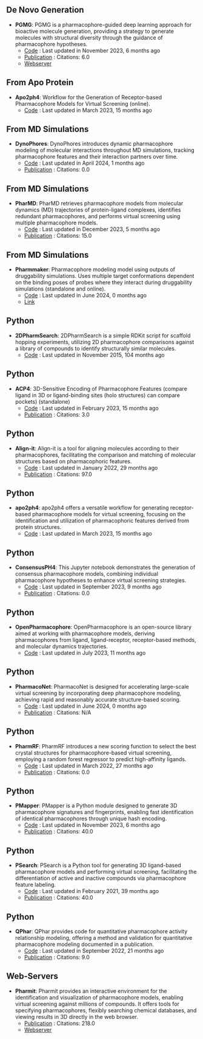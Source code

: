 ## **De Novo Generation**
- **PGMG**: PGMG is a pharmacophore-guided deep learning approach for bioactive molecule generation, providing a strategy to generate molecules with structural diversity through the guidance of pharmacophore hypotheses.
	- [Code](https://github.com/CSUBioGroup/PGMG) : Last updated in November 2023, 6 months ago
	- [Publication](https://doi.org/10.1038%2Fs41467-023-41454-9) : Citations: 6.0
	- [Webserver](https://www.csuligroup.com/PGMG)

## From Apo Protein
- **Apo2ph4**: Workflow for the Generation of Receptor-based Pharmacophore Models for Virtual Screening (online).
	- [Code](https://github.com/aglanger/apo2ph4/) : Last updated in March 2023, 15 months ago

## From MD Simulations
- **DynoPhores**: DynoPhores introduces dynamic pharmacophore modeling of molecular interactions throughout MD simulations, tracking pharmacophore features and their interaction partners over time.
	- [Code](https://github.com/wolberlab/dynophores) : Last updated in April 2024, 1 months ago
	- [Publication](https://doi.org/10.18452/14267) : Citations: 0.0

## From MD Simulations
- **PharMD**: PharMD retrieves pharmacophore models from molecular dynamics (MD) trajectories of protein-ligand complexes, identifies redundant pharmacophores, and performs virtual screening using multiple pharmacophore models.
	- [Code](https://github.com/ci-lab-cz/pharmd) : Last updated in December 2023, 5 months ago
	- [Publication](https://doi.org/10.3390/ijms20235834) : Citations: 15.0

## From MD Simulations
- **Pharmmaker**: Pharmacophore modeling model using outputs of druggability simulations. Uses multiple target conformations dependent on the binding poses of probes where they interact during druggability simulations (standalone and online).
	- [Code](https://github.com/prody/ProDy) : Last updated in June 2024, 0 months ago
	- [Link](http://prody.csb.pitt.edu/pharmmaker/)

## Python
- **2DPharmSearch**: 2DPharmSearch is a simple RDKit script for scaffold hopping experiments, utilizing 2D pharmacophore comparisons against a library of compounds to identify structurally similar molecules.
	- [Code](https://github.com/arthuc01/2d-pharmacophore-search) : Last updated in November 2015, 104 months ago

## Python
- **ACP4**: 3D-Sensitive Encoding of Pharmacophore Features (compare ligand in 3D or ligand-binding sites (holo structures) can compare pockets) (standalone)
	- [Code](https://github.com/tsudalab/ACP4) : Last updated in February 2023, 15 months ago
	- [Publication](https://doi.org/10.1021/acs.jcim.2c01623) : Citations: 3.0

## Python
- **Align-it**: Align-it is a tool for aligning molecules according to their pharmacophores, facilitating the comparison and matching of molecular structures based on pharmacophoric features.
	- [Code](https://github.com/OliverBScott/align-it) : Last updated in January 2022, 29 months ago
	- [Publication](https://doi.org/10.1016/j.jmgm.2008.04.003) : Citations: 97.0

## Python
- **apo2ph4**: apo2ph4 offers a versatile workflow for generating receptor-based pharmacophore models for virtual screening, focusing on the identification and utilization of pharmacophoric features derived from protein structures.
	- [Code](https://github.com/molinfo-vienna/apo2ph4) : Last updated in March 2023, 15 months ago

## Python
- **ConsensusPH4**: This Jupyter notebook demonstrates the generation of consensus pharmacophore models, combining individual pharmacophore hypotheses to enhance virtual screening strategies.
	- [Code](https://github.com/AngelRuizMoreno/ConcensusPharmacophore/blob/main/tutorials/ConsensusPharmacophore.ipynb) : Last updated in September 2023, 9 months ago
	- [Publication](https://doi.org/10.5281/zenodo.8276506) : Citations: 0.0

## Python
- **OpenPharmacophore**: OpenPharmacophore is an open-source library aimed at working with pharmacophore models, deriving pharmacophores from ligand, ligand-receptor, receptor-based methods, and molecular dynamics trajectories.
	- [Code](https://github.com/uibcdf/OpenPharmacophore) : Last updated in July 2023, 11 months ago

## Python
- **PharmacoNet**: PharmacoNet is designed for accelerating large-scale virtual screening by incorporating deep pharmacophore modeling, achieving rapid and reasonably accurate structure-based scoring.
	- [Code](https://github.com/SeonghwanSeo/PharmacoNet) : Last updated in June 2024, 0 months ago
	- [Publication](https://arxiv.org/abs/2310.03223) : Citations: N/A

## Python
- **PharmRF**: PharmRF introduces a new scoring function to select the best crystal structures for pharmacophore-based virtual screening, employing a random forest regressor to predict high-affinity ligands.
	- [Code](https://github.com/Prasanth-Kumar87/PharmRF) : Last updated in March 2022, 27 months ago
	- [Publication](https://doi.org/10.1002/jcc.26840.) : Citations: 0.0

## Python
- **PMapper**: PMapper is a Python module designed to generate 3D pharmacophore signatures and fingerprints, enabling fast identification of identical pharmacophores through unique hash encoding.
	- [Code](https://github.com/DrrDom/pmapper) : Last updated in November 2023, 6 months ago
	- [Publication](https://doi.org/10.3390/molecules23123094) : Citations: 40.0

## Python
- **PSearch**: PSearch is a Python tool for generating 3D ligand-based pharmacophore models and performing virtual screening, facilitating the differentiation of active and inactive compounds via pharmacophore feature labeling.
	- [Code](https://github.com/meddwl/psearch) : Last updated in February 2021, 39 months ago
	- [Publication](https://doi.org/10.3390/molecules23123094) : Citations: 40.0

## Python
- **QPhar**: QPhar provides code for quantitative pharmacophore activity relationship modeling, offering a method and validation for quantitative pharmacophore modeling documented in a publication.
	- [Code](https://github.com/StefanKohlbacher/QuantPharmacophore) : Last updated in September 2022, 21 months ago
	- [Publication](https://doi.org/10.1186/s13321-021-00537-9) : Citations: 9.0

## Web-Servers
- **Pharmit**: Pharmit provides an interactive environment for the identification and visualization of pharmacophore models, enabling virtual screening against millions of compounds. It offers tools for specifying pharmacophores, flexibly searching chemical databases, and viewing results in 3D directly in the web browser.
	- [Publication](https://doi.org/10.1093%2Fnar%2Fgkw287) : Citations: 218.0
	- [Webserver](https://pharmit.csb.pitt.edu/)
